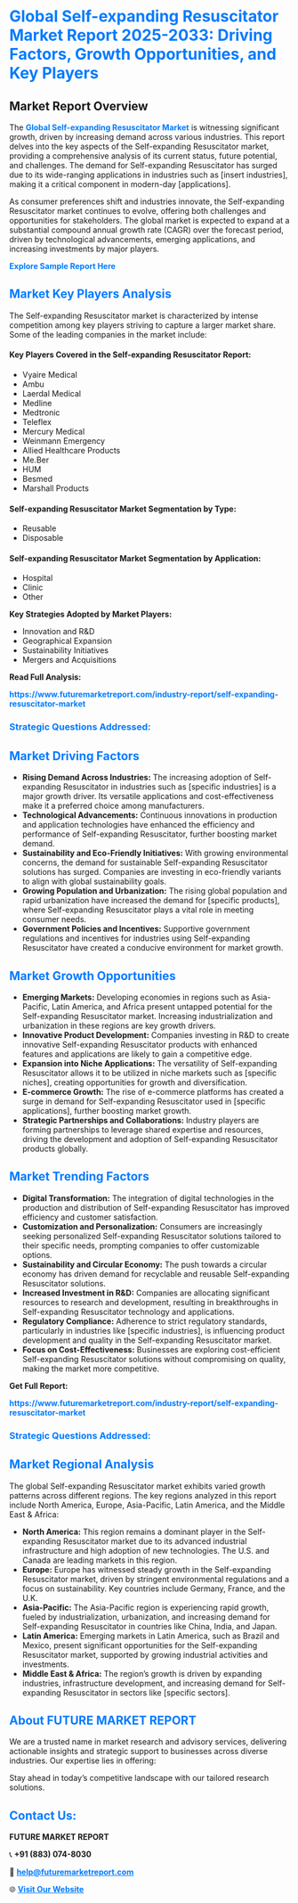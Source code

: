<h1 style="color: #007BFF;">Global Self-expanding Resuscitator Market Report 2025-2033: Driving Factors, Growth Opportunities, and Key Players</h1>

<section id="overview">
<h2>Market Report Overview</h2>
<p>The <a href="https://www.futuremarketreport.com/industry-report/self-expanding-resuscitator-market" style="color: #007BFF; text-decoration: none;"><strong>Global Self-expanding Resuscitator Market</strong></a> is witnessing significant growth, driven by increasing demand across various industries. This report delves into the key aspects of the Self-expanding Resuscitator market, providing a comprehensive analysis of its current status, future potential, and challenges. The demand for Self-expanding Resuscitator has surged due to its wide-ranging applications in industries such as [insert industries], making it a critical component in modern-day [applications].</p>
<p>As consumer preferences shift and industries innovate, the Self-expanding Resuscitator market continues to evolve, offering both challenges and opportunities for stakeholders. The global market is expected to expand at a substantial compound annual growth rate (CAGR) over the forecast period, driven by technological advancements, emerging applications, and increasing investments by major players.</p>
</section>

<section id="overview">
<p><a href="https://www.futuremarketreport.com/request-sample/reportId=26079" style="color: #007BFF; text-decoration: none;"><strong>Explore Sample Report Here</strong></a></p>
</section>

<section id="key-players">
<h2 style="color: #007BFF;">Market Key Players Analysis</h2>
<p>The Self-expanding Resuscitator market is characterized by intense competition among key players striving to capture a larger market share. Some of the leading companies in the market include:</p>
<h4>Key Players Covered in the Self-expanding Resuscitator Report:</h4>
<ul><li>Vyaire Medical</li><li>Ambu</li><li>Laerdal Medical</li><li>Medline</li><li>Medtronic</li><li>Teleflex</li><li>Mercury Medical</li><li>Weinmann Emergency</li><li>Allied Healthcare Products</li><li>Me.Ber</li><li>HUM</li><li>Besmed</li><li>Marshall Products</li></ul>
<h4>Self-expanding Resuscitator Market Segmentation by Type:</h4>
<ul><li>Reusable</li><li>Disposable</li></ul>

<h4>Self-expanding Resuscitator Market Segmentation by Application:</h4>
<ul><li>Hospital</li><li>Clinic</li><li>Other</li></ul>
<p><strong>Key Strategies Adopted by Market Players:</strong></p>
<ul>
<li>Innovation and R&D</li>
<li>Geographical Expansion</li>
<li>Sustainability Initiatives</li>
<li>Mergers and Acquisitions</li>
</ul>
</section>

<section>
<p><strong>Read Full Analysis: </strong></p><a href="https://www.futuremarketreport.com/industry-report/self-expanding-resuscitator-market" style="color: #007BFF; text-decoration: none;"><strong>https://www.futuremarketreport.com/industry-report/self-expanding-resuscitator-market</strong></a>
<h3 style="color: #007BFF;">Strategic Questions Addressed:</h3>
</section>

<section id="driving-factors">
<h2 style="color: #007BFF;">Market Driving Factors</h2>
<ul>
<li><strong>Rising Demand Across Industries:</strong> The increasing adoption of Self-expanding Resuscitator in industries such as [specific industries] is a major growth driver. Its versatile applications and cost-effectiveness make it a preferred choice among manufacturers.</li>
<li><strong>Technological Advancements:</strong> Continuous innovations in production and application technologies have enhanced the efficiency and performance of Self-expanding Resuscitator, further boosting market demand.</li>
<li><strong>Sustainability and Eco-Friendly Initiatives:</strong> With growing environmental concerns, the demand for sustainable Self-expanding Resuscitator solutions has surged. Companies are investing in eco-friendly variants to align with global sustainability goals.</li>
<li><strong>Growing Population and Urbanization:</strong> The rising global population and rapid urbanization have increased the demand for [specific products], where Self-expanding Resuscitator plays a vital role in meeting consumer needs.</li>
<li><strong>Government Policies and Incentives:</strong> Supportive government regulations and incentives for industries using Self-expanding Resuscitator have created a conducive environment for market growth.</li>
</ul>
</section>

<section id="growth-opportunities">
<h2 style="color: #007BFF;">Market Growth Opportunities</h2>
<ul>
<li><strong>Emerging Markets:</strong> Developing economies in regions such as Asia-Pacific, Latin America, and Africa present untapped potential for the Self-expanding Resuscitator market. Increasing industrialization and urbanization in these regions are key growth drivers.</li>
<li><strong>Innovative Product Development:</strong> Companies investing in R&D to create innovative Self-expanding Resuscitator products with enhanced features and applications are likely to gain a competitive edge.</li>
<li><strong>Expansion into Niche Applications:</strong> The versatility of Self-expanding Resuscitator allows it to be utilized in niche markets such as [specific niches], creating opportunities for growth and diversification.</li>
<li><strong>E-commerce Growth:</strong> The rise of e-commerce platforms has created a surge in demand for Self-expanding Resuscitator used in [specific applications], further boosting market growth.</li>
<li><strong>Strategic Partnerships and Collaborations:</strong> Industry players are forming partnerships to leverage shared expertise and resources, driving the development and adoption of Self-expanding Resuscitator products globally.</li>
</ul>
</section>

<section id="trending-factors">
<h2 style="color: #007BFF;">Market Trending Factors</h2>
<ul>
<li><strong>Digital Transformation:</strong> The integration of digital technologies in the production and distribution of Self-expanding Resuscitator has improved efficiency and customer satisfaction.</li>
<li><strong>Customization and Personalization:</strong> Consumers are increasingly seeking personalized Self-expanding Resuscitator solutions tailored to their specific needs, prompting companies to offer customizable options.</li>
<li><strong>Sustainability and Circular Economy:</strong> The push towards a circular economy has driven demand for recyclable and reusable Self-expanding Resuscitator solutions.</li>
<li><strong>Increased Investment in R&D:</strong> Companies are allocating significant resources to research and development, resulting in breakthroughs in Self-expanding Resuscitator technology and applications.</li>
<li><strong>Regulatory Compliance:</strong> Adherence to strict regulatory standards, particularly in industries like [specific industries], is influencing product development and quality in the Self-expanding Resuscitator market.</li>
<li><strong>Focus on Cost-Effectiveness:</strong> Businesses are exploring cost-efficient Self-expanding Resuscitator solutions without compromising on quality, making the market more competitive.</li>
</ul>
</section>

<section>
<p><strong>Get Full Report: </strong></p><a href="https://www.futuremarketreport.com/industry-report/self-expanding-resuscitator-market" style="color: #007BFF; text-decoration: none;"><strong>https://www.futuremarketreport.com/industry-report/self-expanding-resuscitator-market</strong></a>
<h3 style="color: #007BFF;">Strategic Questions Addressed:</h3>
</section>


<section id="regional-analysis">
<h2 style="color: #007BFF;">Market Regional Analysis</h2>
<p>The global Self-expanding Resuscitator market exhibits varied growth patterns across different regions. The key regions analyzed in this report include North America, Europe, Asia-Pacific, Latin America, and the Middle East & Africa:</p>
<ul>
<li><strong>North America:</strong> This region remains a dominant player in the Self-expanding Resuscitator market due to its advanced industrial infrastructure and high adoption of new technologies. The U.S. and Canada are leading markets in this region.</li>
<li><strong>Europe:</strong> Europe has witnessed steady growth in the Self-expanding Resuscitator market, driven by stringent environmental regulations and a focus on sustainability. Key countries include Germany, France, and the U.K.</li>
<li><strong>Asia-Pacific:</strong> The Asia-Pacific region is experiencing rapid growth, fueled by industrialization, urbanization, and increasing demand for Self-expanding Resuscitator in countries like China, India, and Japan.</li>
<li><strong>Latin America:</strong> Emerging markets in Latin America, such as Brazil and Mexico, present significant opportunities for the Self-expanding Resuscitator market, supported by growing industrial activities and investments.</li>
<li><strong>Middle East & Africa:</strong> The region’s growth is driven by expanding industries, infrastructure development, and increasing demand for Self-expanding Resuscitator in sectors like [specific sectors].</li>
</ul>
</section>

<footer>
<h2 style="color: #007BFF;">About FUTURE MARKET REPORT</h2>
<p>We are a trusted name in market research and advisory services, delivering actionable insights and strategic support to businesses across diverse industries. Our expertise lies in offering:</p>

<p>Stay ahead in today’s competitive landscape with our tailored research solutions.</p>

<h2 style="color: #007BFF;">Contact Us:</h2>
<p><strong>FUTURE MARKET REPORT</strong></p>
<p>📞 <strong>+91 (883) 074-8030</strong></p>
<p>📧 <strong><a href="mailto:help@futuremarketreport.com" style="color: #007BFF;">help@futuremarketreport.com</a></strong></p>
<p>🌐 <strong><a href="https://www.futuremarketreport.com/" style="color: #007BFF;">Visit Our Website</a></strong></p>
</footer>